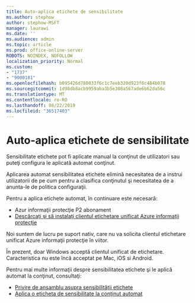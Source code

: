 ```yaml
---
title: Auto-aplica etichete de sensibilitate
ms.author: stephow
author: stephow-MSFT
manager: laurawi
ms.date: ''
ms.audience: admin
ms.topic: article
ms.prod: office-online-server
ROBOTS: NOINDEX, NOFOLLOW
localization_priority: Normal
ms.custom:
- "1737"
- "9000181"
ms.openlocfilehash: b095426d780033f6c1c7eeb320d923f6c484b078
ms.sourcegitcommit: 1d98db8acb9959aba3b5e308a567ade6b62da56c
ms.translationtype: MT
ms.contentlocale: ro-RO
ms.lasthandoff: 08/22/2019
ms.locfileid: "36517403"
---
```

# <a name="auto-apply-sensitivity-labels"></a>Auto-aplica etichete de sensibilitate

Sensibilitate etichete pot fi aplicate manual la conţinut de utilizatori sau puteţi configura le aplicată automat conţinut.

Aplicarea automat sensibilitatea etichete elimină necesitatea de a instrui utilizatorii de pe cum pentru a clasifica conţinutul şi necesitatea de a anunta-le de politica configuraţii.

Pentru a aplica etichete automat, în continuare este necesară:

- Azur informaţii protecţie P2 abonament
- [Descărcaţi şi să instalaţi clientul etichetare unificat Azure informaţii protecţie](https://docs.microsoft.com/azure/information-protection/rms-client/install-unifiedlabelingclient-app)

Noi suntem de lucru pe suport nativ, care nu va solicita clientul etichetare unificat Azure informaţii protecţie în viitor.

În prezent, doar Windows acceptă clientul unificat de etichetare.  Caracteristica nu este încă acceptat pe Mac, iOS si Android.

Pentru mai multe informaţii despre sensibilitatea etichete şi le aplică automat la conţinut, consultaţi:

- [Privire de ansamblu asupra sensibilităţii etichete](https://docs.microsoft.com/office365/securitycompliance/sensitivity-labels)
- [Aplica o eticheta de sensibilitate la conţinut automat](https://docs.microsoft.com/office365/securitycompliance/apply_sensitivity_label_automatically)